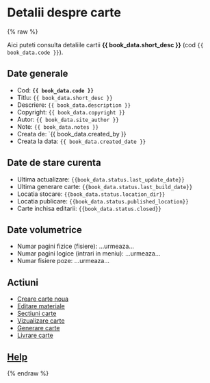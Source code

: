 
# Detalii despre carte

{% raw %}

Aici puteti consulta detaliile cartii **{{ book_data.short_desc }}** (cod `{{ book_data.code }}`).


## Date generale

* Cod: **`{{ book_data.code }}`**
* Titlu: `{{ book_data.short_desc }}`
* Descriere: `{{ book_data.description }}`
* Copyright: `{{ book_data.copyright }}`
* Autor: `{{ book_data.site_author }}`
* Note: `{{ book_data.notes }}`
* Creata de: `{{ book_data.created_by }}
* Creata la data: `{{ book_data.created_date }}`

## Date de stare curenta

* Ultima actualizare: `{{book_data.status.last_update_date}}`
* Ultima generare carte: `{{book_data.status.last_build_date}}`
* Locatia stocare: `{{book_data.status.location_dir}}`
* Locatia publicare: `{{book_data.status.published_location}}`
* Carte inchisa editarii: `{{book_data.status.closed}}`

## Date volumetrice

* Numar pagini fizice (fisiere): ...urmeaza... 
* Numar pagini logice (intrari in meniu): ...urmeaza...
* Numar fisiere poze: ...urmeaza...


## Actiuni

<!-- include './local-page.css' -->

* <a href="/booklab/api/newb/">Creare carte noua</a>
* <a href="/booklab/api/edtb/?code={{ book_data.code }}">Editare materiale</a>
* <a href="/booklab/api/orgm/?code={{ book_data.code }}">Sectiuni carte</a>
* <a href="/booklab/api/prvb/?code={{ book_data.code }}">Vizualizare carte</a>
* <a href="/booklab/api/bbld/?code={{ book_data.code }}">Generare carte</a>
* <a href="/booklab/api/dplb/?code={{ book_data.code }}">Livrare carte</a>


## [Help](../help/880.30-BSTATUS_usage.md)



{% endraw %}


